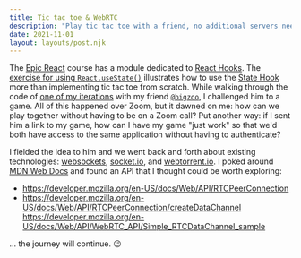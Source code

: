 ```yaml
---
title: Tic tac toe & WebRTC
description: "Play tic tac toe with a friend, no additional servers needed"
date: 2021-11-01
layout: layouts/post.njk
---
```


The [Epic React](https://epicreact.dev/) course has a module dedicated to [React Hooks](https://reactjs.org/docs/hooks-reference.html). The [exercise for using `React.useState()`](https://github.com/kentcdodds/react-hooks/blob/main/src/exercise/04.md) illustrates how to use the [State Hook](https://reactjs.org/docs/hooks-state.html) more than implementing tic tac toe from scratch. While walking through the code of [one of my iterations](https://github.com/francisfuzz/react-hooks/blob/deb3b913fc6f2169e332792a0330c4fd56d0ed69/src/exercise/04.js) with my friend [`@bigzoo`](https://github.com/bigzoo), I challenged him to a game. All of this happened over Zoom, but it dawned on me: how can we play together without having to be on a Zoom call? Put another way: if I sent him a link to my game, how can I have my game "just work" so that we'd both have access to the same application without having to authenticate?

I fielded the idea to him and we went back and forth about existing technologies: [websockets](https://developer.mozilla.org/en-US/docs/Web/API/WebSocket), [socket.io](https://socket.io/), and [webtorrent.io](https://webtorrent.io/). I poked around [MDN Web Docs](https://developer.mozilla.org/en-US/docs/Web) and found an API that I thought could be worth exploring:

- https://developer.mozilla.org/en-US/docs/Web/API/RTCPeerConnection
- https://developer.mozilla.org/en-US/docs/Web/API/RTCPeerConnection/createDataChannel
 https://developer.mozilla.org/en-US/docs/Web/API/WebRTC_API/Simple_RTCDataChannel_sample

... the journey will continue. 😉
